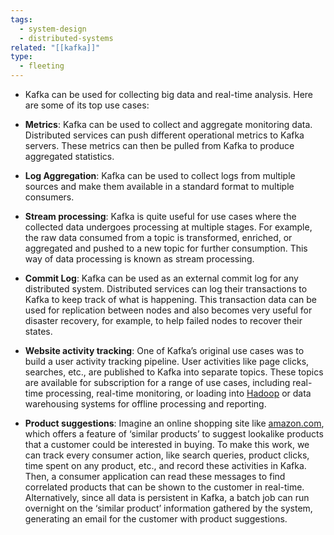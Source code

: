 ```yaml
---
tags:
  - system-design
  - distributed-systems
related: "[[kafka]]"
type:
  - fleeting
---
```

- Kafka can be used for collecting big data and real-time analysis. Here are some of its top use cases:

- **Metrics**: Kafka can be used to collect and aggregate monitoring data. Distributed services can push different operational metrics to Kafka servers. These metrics can then be pulled from Kafka to produce aggregated statistics.
- **Log Aggregation**: Kafka can be used to collect logs from multiple sources and make them available in a standard format to multiple consumers.
- **Stream processing**: Kafka is quite useful for use cases where the collected data undergoes processing at multiple stages. For example, the raw data consumed from a topic is transformed, enriched, or aggregated and pushed to a new topic for further consumption. This way of data processing is known as stream processing.
- **Commit Log**: Kafka can be used as an external commit log for any distributed system. Distributed services can log their transactions to Kafka to keep track of what is happening. This transaction data can be used for replication between nodes and also becomes very useful for disaster recovery, for example, to help failed nodes to recover their states.
- **Website activity tracking**: One of Kafka’s original use cases was to build a user activity tracking pipeline. User activities like page clicks, searches, etc., are published to Kafka into separate topics. These topics are available for subscription for a range of use cases, including real-time processing, real-time monitoring, or loading into [Hadoop](https://hadoop.apache.org/) or data warehousing systems for offline processing and reporting.
- **Product suggestions**: Imagine an online shopping site like [amazon.com](http://amazon.com/), which offers a feature of ‘similar products’ to suggest lookalike products that a customer could be interested in buying. To make this work, we can track every consumer action, like search queries, product clicks, time spent on any product, etc., and record these activities in Kafka. Then, a consumer application can read these messages to find correlated products that can be shown to the customer in real-time. Alternatively, since all data is persistent in Kafka, a batch job can run overnight on the ‘similar product’ information gathered by the system, generating an email for the customer with product suggestions.